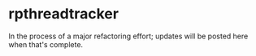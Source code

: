 # rpthreadtracker

In the process of a major refactoring effort; updates will be posted here when that's complete.
